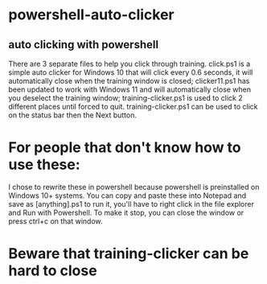 # powershell-auto-clicker
## auto clicking with powershell

There are 3 separate files to help you click through training. click.ps1 is a simple auto clicker for Windows 10 that will click every 0.6 seconds, it will automatically close when the training window is closed; clicker11.ps1 has been updated to work with Windows 11 and will automatically close when you deselect the training window; training-clicker.ps1 is used to click 2 different places until forced to quit. training-clicker.ps1 can be used to click on the status bar then the Next button.

# For people that don't know how to use these:
I chose to rewrite these in powershell because powershell is preinstalled on Windows 10+ systems. You can copy and paste these into Notepad and save as [anything].ps1 to run it, you'll have to right click in the file explorer and Run with Powershell. 
To make it stop, you can close the window or press ctrl+c on that window. 

# Beware that training-clicker can be hard to close
